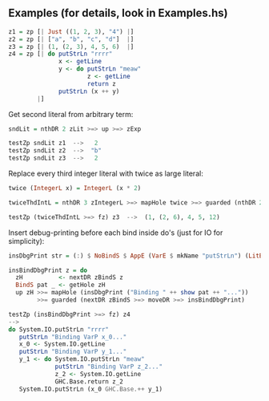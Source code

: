 ## Examples (for details, look in Examples.hs)

```haskell
z1 = zp [| Just ((1, 2, 3), "4") |]
z2 = zp [| ["a", "b", "c", "d"]  |]
z3 = zp [| (1, (2, 3), 4, 5, 6)  |]
z4 = zp [| do putStrLn "rrrr"
              x <- getLine
              y <- do putStrLn "meaw"
                      z <- getLine
                      return z
              putStrLn (x ++ y)
        |]
```

Get second literal from arbitrary term:

```haskell
sndLit = nthDR 2 zLit >=> up >=> zExp
```

```haskell
testZp sndLit z1  -->   2
testZp sndLit z2  -->  "b"
testZp sndLit z3  -->   2
```

Replace every third integer literal with twice as large literal:

```haskell
twice (IntegerL x) = IntegerL (x * 2)

twiceThdIntL = nthDR 3 zIntegerL >=> mapHole twice >=> guarded (nthDR 2 zIntegerL >=> twiceThdIntL)
```

```haskell
testZp (twiceThdIntL >=> fz) z3  -->  (1, (2, 6), 4, 5, 12)
```

Insert debug-printing before each bind inside do's (just for IO for simplicity):

```haskell
insDbgPrint str = (:) $ NoBindS $ AppE (VarE $ mkName "putStrLn") (LitE $ StringL str)

insBindDbgPrint z = do
  zH          <- nextDR zBindS z
  BindS pat _ <- getHole zH
  up zH >>= mapHole (insDbgPrint ("Binding " ++ show pat ++ "..."))
        >>= guarded (nextDR zBindS >=> moveDR >=> insBindDbgPrint)
```

```haskell
testZp (insBindDbgPrint >=> fz) z4
-->
do System.IO.putStrLn "rrrr"
   putStrLn "Binding VarP x_0..."
   x_0 <- System.IO.getLine
   putStrLn "Binding VarP y_1..."
   y_1 <- do System.IO.putStrLn "meaw"
             putStrLn "Binding VarP z_2..."
             z_2 <- System.IO.getLine
             GHC.Base.return z_2
   System.IO.putStrLn (x_0 GHC.Base.++ y_1)
```
